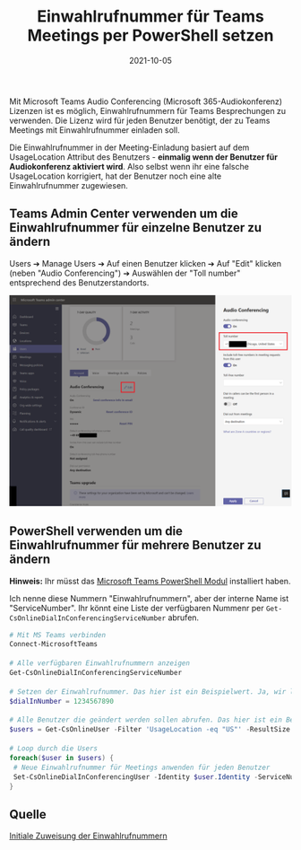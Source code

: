 ﻿---
aliases:
    - set-teams-meeting-dialin-number-powershell
slug: Set-Teams-Meeting-Dialin-number-powershell
title: Einwahlrufnummer für Teams Meetings per PowerShell setzen
contenttags:
    [teams, microsoft teams, teams dial in number, teams audio conferencing]
image: /images/2021/2021-10-05_TeamsMeeting-DialIn-Number_thumbnail.png
imageAlt: A screenshot showing a Microsoft Teams Meeting invite with a dial-in phone number.
date: 2021-10-05
---

Mit Microsoft Teams Audio Conferencing (Microsoft 365-Audiokonferenz) Lizenzen ist es möglich, Einwahlrufnummern für Teams Besprechungen zu verwenden. Die Lizenz wird für jeden Benutzer benötigt, der zu Teams Meetings mit Einwahlrufnummer einladen soll.

Die Einwahlrufnummer in der Meeting-Einladung basiert auf dem UsageLocation Attribut des Benutzers - **einmalig wenn der Benutzer für Audiokonferenz aktiviert wird**. Also selbst wenn ihr eine falsche UsageLocation korrigiert, hat der Benutzer noch eine alte Einwahlrufnummer zugewiesen.

## Teams Admin Center verwenden um die Einwahlrufnummer für einzelne Benutzer zu ändern

Users ➔ Manage Users ➔ Auf einen Benutzer klicken ➔ Auf "Edit" klicken (neben "Audio Conferencing") ➔ Auswählen der "Toll number" entsprechend des Benutzerstandorts.

[![Microsoft Teams Admin Center mit Optionen zum Ändern der Einwahlrufnummer.](/images/2021/2021-10-05_TeamsMeeting-DialIn-Number.png "Microsoft Teams Admin Center mit Optionen zum Ändern der Einwahlrufnummer.")](/images/2021/2021-10-05_TeamsMeeting-DialIn-Number.png)

## PowerShell verwenden um die Einwahlrufnummer für mehrere Benutzer zu ändern

**Hinweis:** Ihr müsst das [Microsoft Teams PowerShell Modul](https://docs.microsoft.com/en-us/microsoftteams/teams-powershell-install) installiert haben.

Ich nenne diese Nummern "Einwahlrufnummern", aber der interne Name ist "ServiceNumber". Ihr könnt eine Liste der verfügbaren Nummenr per `Get-CsOnlineDialInConferencingServiceNumber` abrufen.

```powershell
# Mit MS Teams verbinden
Connect-MicrosoftTeams

# Alle verfügbaren Einwahlrufnummern anzeigen
Get-CsOnlineDialInConferencingServiceNumber

# Setzen der Einwahlrufnummer. Das hier ist ein Beispielwert. Ja, wir lassen das führende +plus Symbol weg.
$dialInNumber = 1234567890

# Alle Benutzer die geändert werden sollen abrufen. Das hier ist ein Beispiel, das alle Benutzer mit der UsageLocation "US" abruft - ändert es entsprechend wie ihr es braucht mit anderen Filtern
$users = Get-CsOnlineUser -Filter 'UsageLocation -eq "US"' -ResultSize Unlimited

# Loop durch die Users
foreach($user in $users) {
 # Neue Einwahlrufnummer für Meetings anwenden für jeden Benutzer
 Set-CsOnlineDialInConferencingUser -Identity $user.Identity -ServiceNumber $dialInNumber
}
```

## Quelle

[Initiale Zuweisung der Einwahlrufnummern](https://docs.microsoft.com/en-us/microsoftteams/set-the-phone-numbers-included-on-invites-in-teams#initial-assignment-of-phone-numbers-that-are-included-in-the-meeting-invites-for-new-users)

